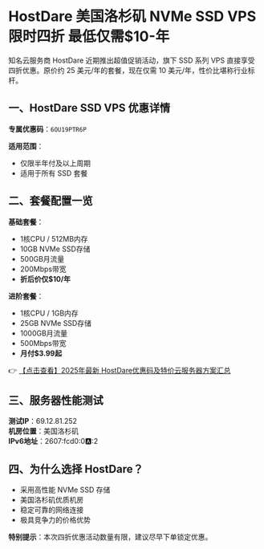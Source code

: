 # HostDare 美国洛杉矶 NVMe SSD VPS 限时四折 最低仅需$10-年

知名云服务商 HostDare 近期推出超值促销活动，旗下 SSD 系列 VPS 直接享受四折优惠。原价约 25 美元/年的套餐，现在仅需 10 美元/年，性价比堪称行业标杆。

## 一、HostDare SSD VPS 优惠详情

**专属优惠码**：`6OU19PTR6P`

**适用范围**：
- 仅限半年付及以上周期
- 适用于所有 SSD 套餐

## 二、套餐配置一览

**基础套餐**：
- 1核CPU / 512MB内存
- 10GB NVMe SSD存储
- 500GB月流量
- 200Mbps带宽
- **折后价仅$10/年**

**进阶套餐**：
- 1核CPU / 1GB内存
- 25GB NVMe SSD存储
- 1000GB月流量
- 500Mbps带宽
- **月付$3.99起**

👉 [【点击查看】2025年最新 HostDare优惠码及特价云服务器方案汇总](https://bit.ly/hostdare)

## 三、服务器性能测试

**测试IP**：69.12.81.252  
**机房位置**：美国洛杉矶  
**IPv6地址**：2607:fcd0:0:a::2

## 四、为什么选择 HostDare？

- 采用高性能 NVMe SSD 存储
- 美国洛杉矶优质机房
- 稳定可靠的网络连接
- 极具竞争力的价格优势

**特别提示**：本次四折优惠活动数量有限，建议尽早下单锁定优惠。